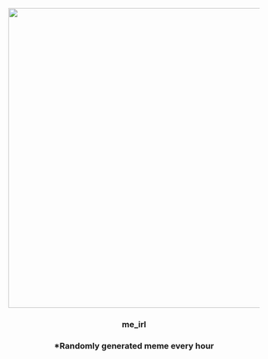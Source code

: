 <p align="center">
        <img src="https://i.redd.it/rrjvfnxy5aa91.png" width="600" height="600">
        </p>
        <h3 align="center">me_irl</h3>
        <h3 align="center">*Randomly generated meme every hour</h3>
    